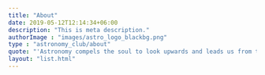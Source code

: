 ```yaml
---
title: "About"
date: 2019-05-12T12:14:34+06:00
description: "This is meta description."
authorImage : "images/astro_logo_blackbg.png"
type : "astronomy_club/about"
quote: "'Astronomy compels the soul to look upwards and leads us from this world to another.' –Plato"
layout: "list.html"
---
```


